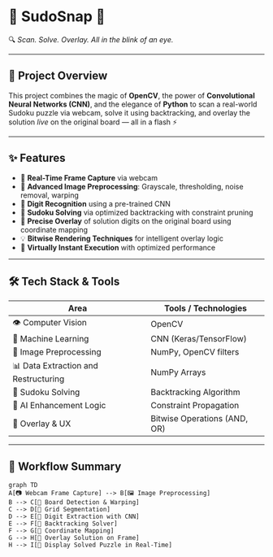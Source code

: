# 🧠 SudoSnap 🧩
🔍 *Scan. Solve. Overlay. All in the blink of an eye.*

---

## 📸 Project Overview

This project combines the magic of **OpenCV**, the power of **Convolutional Neural Networks (CNN)**, and the elegance of **Python** to scan a real-world Sudoku puzzle via webcam, solve it using backtracking, and overlay the solution *live* on the original board — all in a flash ⚡

---

## ✨ Features

- 🔎 **Real-Time Frame Capture** via webcam  
- 🧹 **Advanced Image Preprocessing**: Grayscale, thresholding, noise removal, warping  
- 🧠 **Digit Recognition** using a pre-trained CNN  
- 🧮 **Sudoku Solving** via optimized backtracking with constraint pruning  
- 📐 **Precise Overlay** of solution digits on the original board using coordinate mapping  
- 💡 **Bitwise Rendering Techniques** for intelligent overlay logic  
- 🚀 **Virtually Instant Execution** with optimized performance

---

## 🛠️ Tech Stack & Tools

| Area                        | Tools / Technologies      |
|-----------------------------|---------------------------|
| 👁️ Computer Vision          | OpenCV                    |
| 🤖 Machine Learning         | CNN (Keras/TensorFlow)    |
| 🧪 Image Preprocessing      | NumPy, OpenCV filters     |
| 📊 Data Extraction and Restructuring         | NumPy Arrays              |
| 🧩 Sudoku Solving           | Backtracking Algorithm    |
| 🧠 AI Enhancement Logic     | Constraint Propagation    |
| 🎨 Overlay & UX             | Bitwise Operations (AND, OR) |

---

## 🔄 Workflow Summary

```mermaid
graph TD
A[📷 Webcam Frame Capture] --> B[🖼️ Image Preprocessing]
B --> C[📐 Board Detection & Warping]
C --> D[🔲 Grid Segmentation]
D --> E[🔢 Digit Extraction with CNN]
E --> F[🧮 Backtracking Solver]
F --> G[🌈 Coordinate Mapping]
G --> H[📍 Overlay Solution on Frame]
H --> I[🎯 Display Solved Puzzle in Real-Time]